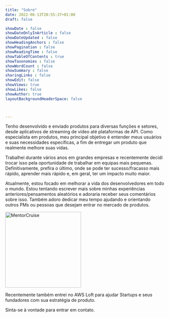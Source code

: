 ```yaml
---
title: "Sobre"
date: 2022-06-13T20:55:37+01:00
draft: false

showDate : false
showDateOnlyInArticle : false
showDateUpdated : false
showHeadingAnchors : false
showPagination : false
showReadingTime : false
showTableOfContents : true
showTaxonomies : false 
showWordCount : false
showSummary : false
sharingLinks : false
showEdit: false
showViews: true
showLikes: false
showAuthor: true
layoutBackgroundHeaderSpace: false



---
```

Tenho desenvolvido e enviado produtos para diversas funções e setores, desde aplicativos de streaming de vídeo até plataformas de API. Como especialista em produtos, meu principal objetivo é entender meus usuários e suas necessidades específicas, a fim de entregar um produto que realmente melhore suas vidas.

Trabalhei durante vários anos em grandes empresas e recentemente decidi trocar isso pela oportunidade de trabalhar em equipas mais pequenas. Definitivamente, prefira o último, onde se pode ter sucesso/fracasso mais rápido, aprender mais rápido e, em geral, ter um impacto muito maior.

Atualmente, estou focado em melhorar a vida dos desenvolvedores em todo o mundo. Estou tentando escrever mais sobre minhas experiências anteriores/pensamentos aleatórios e adoraria receber seus comentários sobre isso. Também adoro dedicar meu tempo ajudando e orientando outros PMs ou pessoas que desejam entrar no mercado de produtos.

<a target="_blank" href="https://mentorcruise.com/mentor/nunocorao/"> <img class="nozoom" src="https://cdn.mentorcruise.com/img/banner/sky- sm.svg" width="240" alt="MentorCruise"> </a>

Recentemente também entrei no AWS Loft para ajudar Startups e seus fundadores com sua estratégia de produto.

Sinta-se à vontade para entrar em contato.